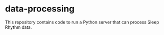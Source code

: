 data-processing
===============

This repository contains code to run a Python server that can process Sleep Rhythm data.
